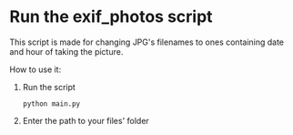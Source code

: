# Run the exif_photos script
This script is made for changing JPG's filenames to ones containing date and hour of taking the picture.

How to use it:
<ol>
  <li>Run the script 

```python main.py```

</li>
  <li>Enter the path to your files' folder</li>
</ol>
